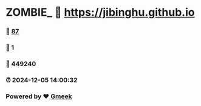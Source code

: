 # ZOMBIE_ :link: https://jibinghu.github.io 
### :page_facing_up: [87](https://jibinghu.github.io/tag.html) 
### :speech_balloon: 1 
### :hibiscus: 449240 
### :alarm_clock: 2024-12-05 14:00:32 
### Powered by :heart: [Gmeek](https://github.com/Meekdai/Gmeek)
